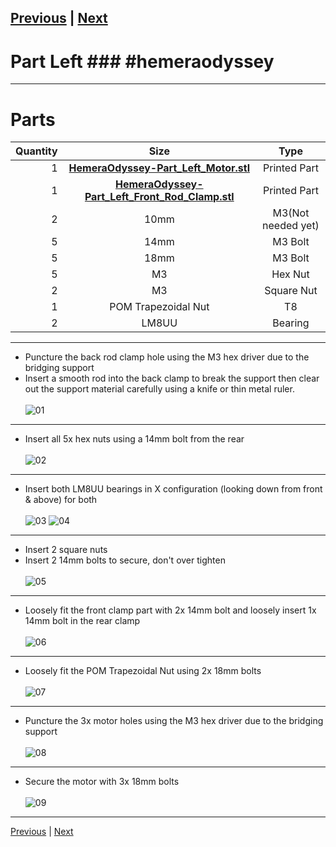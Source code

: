 [Previous](00_First.md) | [Next](02_Part_Right.md)
---
# Part Left ### #hemeraodyssey
---
# Parts  
|Quantity|Size|Type|
|---:|:---:|:---:|
|1|[**HemeraOdyssey-Part_Left_Motor.stl**](../HemeraOdyssey_STLs_BETA/HemeraOdyssey-Part_Left_Motor.stl)|Printed Part|
|1|[**HemeraOdyssey-Part_Left_Front_Rod_Clamp.stl**](../HemeraOdyssey_STLs_BETA/HemeraOdyssey-Part_Left_Front_Rod_Clamp.stl)|Printed Part|
|2|10mm|M3(Not needed yet)|
|5|14mm|M3 Bolt|
|5|18mm|M3 Bolt|
|5|M3|Hex Nut|
|2|M3|Square Nut|
|1|POM Trapezoidal Nut|T8|
|2|LM8UU|Bearing|  
---
* Puncture the back rod clamp hole using the M3 hex driver due to the bridging support  
* Insert a smooth rod into the back clamp to break the support then clear out the support material carefully using a knife or thin metal ruler.  <br>  
![01](../img/Part_Left/01.jpg)
---  
* Insert all 5x hex nuts using a 14mm bolt from the rear<br>  
![02](../img/Part_Left/02.jpg)
---
* Insert both LM8UU bearings in X configuration (looking down from front & above) for both<br>  
![03](../img/Part_Left/03.jpg)
![04](../img/Part_Left/04.jpg)
---
* Insert 2 square nuts  
* Insert 2 14mm bolts to secure, don't over tighten<br>  
![05](../img/Part_Left/05.jpg)
---
* Loosely fit the front clamp part with 2x 14mm bolt and loosely insert 1x 14mm bolt in the rear clamp<br>  
![06](../img/Part_Left/06.jpg)
---
* Loosely fit the POM Trapezoidal Nut using 2x 18mm bolts<br>  
![07](../img/Part_Left/07.jpg)
---
* Puncture the 3x motor holes using the M3 hex driver due to the bridging support<br>  
![08](../img/Part_Left/08.jpg)
---
* Secure the motor with 3x 18mm bolts<br>  
![09](../img/Part_Left/09.jpg)
---
[Previous](00_First.md) | [Next](02_Part_Right.md)